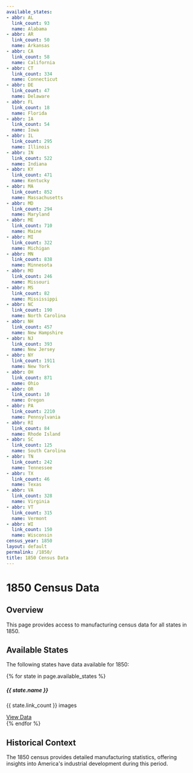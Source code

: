 ```yaml
---
available_states:
- abbr: AL
  link_count: 93
  name: Alabama
- abbr: AR
  link_count: 50
  name: Arkansas
- abbr: CA
  link_count: 58
  name: California
- abbr: CT
  link_count: 334
  name: Connecticut
- abbr: DE
  link_count: 47
  name: Delaware
- abbr: FL
  link_count: 18
  name: Florida
- abbr: IA
  link_count: 54
  name: Iowa
- abbr: IL
  link_count: 295
  name: Illinois
- abbr: IN
  link_count: 522
  name: Indiana
- abbr: KY
  link_count: 471
  name: Kentucky
- abbr: MA
  link_count: 852
  name: Massachusetts
- abbr: MD
  link_count: 294
  name: Maryland
- abbr: ME
  link_count: 710
  name: Maine
- abbr: MI
  link_count: 322
  name: Michigan
- abbr: MN
  link_count: 838
  name: Minnesota
- abbr: MO
  link_count: 246
  name: Missouri
- abbr: MS
  link_count: 82
  name: Mississippi
- abbr: NC
  link_count: 190
  name: North Carolina
- abbr: NH
  link_count: 457
  name: New Hampshire
- abbr: NJ
  link_count: 393
  name: New Jersey
- abbr: NY
  link_count: 1911
  name: New York
- abbr: OH
  link_count: 871
  name: Ohio
- abbr: OR
  link_count: 10
  name: Oregon
- abbr: PA
  link_count: 2210
  name: Pennsylvania
- abbr: RI
  link_count: 84
  name: Rhode Island
- abbr: SC
  link_count: 125
  name: South Carolina
- abbr: TN
  link_count: 242
  name: Tennessee
- abbr: TX
  link_count: 46
  name: Texas
- abbr: VA
  link_count: 328
  name: Virginia
- abbr: VT
  link_count: 315
  name: Vermont
- abbr: WI
  link_count: 150
  name: Wisconsin
census_year: 1850
layout: default
permalink: /1850/
title: 1850 Census Data
---
```


# 1850 Census Data

## Overview
This page provides access to manufacturing census data for all states in 1850.

## Available States
The following states have data available for 1850:

<div class="row">
{% for state in page.available_states %}
  <div class="col-md-3 col-sm-4 col-6 mb-3">
    <div class="card h-100">
      <div class="card-body">
        <h5 class="card-title">{{ state.name }}</h5>
        <p class="card-text">{{ state.link_count }} images</p>
        <a href="{{ site.baseurl }}/census_data/1850/{{ state.abbr | downcase }}.html" class="btn btn-primary">View Data</a>
      </div>
    </div>
  </div>
{% endfor %}
</div>

## Historical Context
The 1850 census provides detailed manufacturing statistics, offering insights into America's industrial development during this period.
